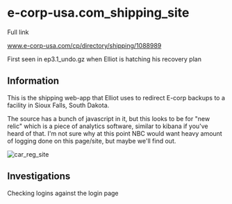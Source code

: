 e-corp-usa.com_shipping_site
============================

Full link

www.e-corp-usa.com/cp/directory/shipping/1088989

First seen in ep3.1_undo.gz when Elliot is hatching his recovery plan

Information
-----------

This is the shipping web-app that Elliot uses to redirect E-corp backups to a facility in Sioux Falls, South Dakota.

The source has a bunch of javascript in it, but this looks to be for "new relic" which is a piece of analytics software, similar to kibana if you've heard of that. I'm not sure why at this point NBC would want heavy amount of logging done on this page/site, but maybe we'll find out. 

![car_reg_site](https://github.com/z3r07h/Mr-R0B0T-s03-ARG/blob/master/Sites/e-corp-usa.com_shipping_site/screenshots/ecorp-shipping-site.jpg)


Investigations
--------------

Checking logins against the login page

